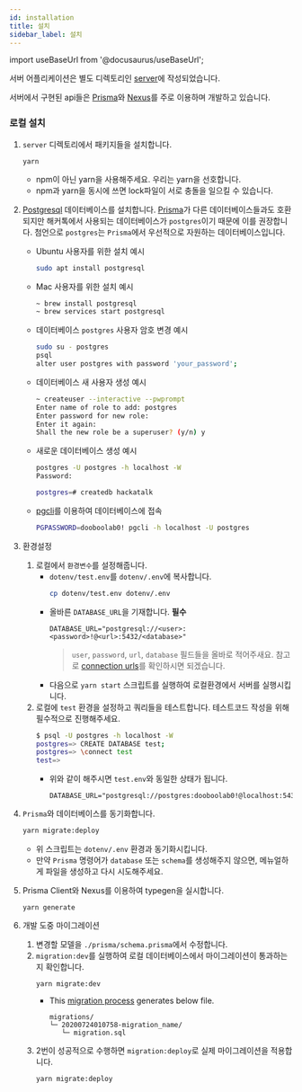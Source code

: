 ```yaml
---
id: installation
title: 설치
sidebar_label: 설치
---
```


import useBaseUrl from '@docusaurus/useBaseUrl';

서버 어플리케이션은 별도 디렉토리인 [server](https://github.com/dooboolab/hackatalk/tree/master/server)에 작성되었습니다.

서버에서 구현된 api들은 [Prisma](https://www.prisma.io)와 [Nexus](https://nexus.js.org/docs/nexus-prisma)를 주로 이용하며 개발하고 있습니다.

### 로컬 설치

1. `server` 디렉토리에서 패키지들을 설치합니다.
   ```
   yarn
   ```
   - npm이 아닌 yarn을 사용해주세요. 우리는 yarn을 선호합니다.
   - npm과 yarn을 동시에 쓰면 lock파일이 서로 충돌을 일으킬 수 있습니다.

2. [Postgresql](https://www.google.com/search?q=postgresql&rlz=1C5CHFA_enKR865KR867&oq=postgresql&aqs=chrome.0.69i59j35i39j0l3j69i60j69i61l2.3220j0j7&sourceid=chrome&ie=UTF-8) 데이터베이스를 설치합니다. [Prisma](https://prisma.io)가 다른 데이터베이스들과도 호환되지만 해커톡에서 사용되는 데이터베이스가 `postgres`이기 때문에 이를 권장합니다. 첨언으로 `postgres`는 `Prisma`에서 우선적으로 자원하는 데이터베이스입니다.
   - Ubuntu 사용자를 위한 설치 예시
     ```sh
     sudo apt install postgresql
     ```
   - Mac 사용자를 위한 설치 예시
     ```sh
     ~ brew install postgresql
     ~ brew services start postgresql
     ```
   - 데이터베이스 `postgres` 사용자 암호 변경 예시
     ```sh
     sudo su - postgres
     psql
     alter user postgres with password 'your_password';
     ```
   - 데이터베이스 새 사용자 생성 예시
     ```sh
     ~ createuser --interactive --pwprompt
     Enter name of role to add: postgres
     Enter password for new role: 
     Enter it again: 
     Shall the new role be a superuser? (y/n) y
     ```
   - 새로운 데이터베이스 생성 예시
     ```sh
     postgres -U postgres -h localhost -W
     Password: 

     postgres=# createdb hackatalk
     ```
   - [pgcli](https://www.pgcli.com)를 이용하여 데이터베이스에 접속
     ```sh
     PGPASSWORD=dooboolab0! pgcli -h localhost -U postgres
     ```

3. 환경설정
   1. 로컬에서 `환경변수`를 설정해줍니다.
      - `dotenv/test.env`를 `dotenv/.env`에 복사합니다.
        ```sh
        cp dotenv/test.env dotenv/.env
        ```
      - 올바른 `DATABASE_URL`을 기재합니다. **필수**
         ```
         DATABASE_URL="postgresql://<user>:<password>!@<url>:5432/<database>"
         ```
         > `user`, `password`, `url`, `database` 필드들을 올바로 적어주새요. 참고로 [connection urls](https://www.prisma.io/docs/reference/database-connectors/connection-urls)를 확인하시면 되겠습니다.
      - 다음으로 `yarn start` 스크립트를 실행하여 로컬환경에서 서버를 실행시킵니다.
   2. 로컬에 `test` 환경을 설정하고 쿼리들을 테스트합니다. 테스트코드 작성을 위해 필수적으로 진행해주세요.
      ```sh
      $ psql -U postgres -h localhost -W
      postgres=> CREATE DATABASE test;
      postgres=> \connect test
      test=>
      ```
      - 위와 같이 해주시면 `test.env`와 동일한 상태가 됩니다.
        ```
        DATABASE_URL="postgresql://postgres:dooboolab0!@localhost:5432/test"
        ```

4. `Prisma`와 데이터베이스를 동기화합니다.
   ```sh
   yarn migrate:deploy
   ```
   - 위 스크립트는 `dotenv/.env` 환경과 동기화시킵니다.
   - 만약 `Prisma` 명령어가 `database` 또는 `schema`를 생성해주지 않으면, 메뉴얼하게 파일을 생성하고 다시 시도해주세요.

5. Prisma Client와 Nexus를 이용하여 typegen을 실시합니다.
   ```
   yarn generate
   ```

6. 개발 도중 마이그레이션
   1. 변경할 모델을 `./prisma/schema.prisma`에서 수정합니다.
   2. `migration:dev`를 실행하여 로컬 데이터베이스에서 마이그레이션이 통과하는지 확인합니다.
      ```
      yarn migrate:dev
      ```
      - This [migration process](https://www.prisma.io/docs/reference/tools-and-interfaces/prisma-migrate#prisma-migrate) generates below file.
         ```
         migrations/
         └─ 20200724010758-migration_name/
            └─ migration.sql
         ```
   3. 2번이 성공적으로 수행하면 `migration:deploy`로 실제 마이그레이션을 적용합니다.
      ```
      yarn migrate:deploy
      ```
